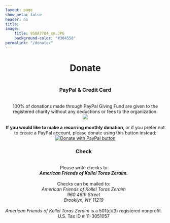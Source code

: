 ```yaml
---
layout: page
show_meta: false
header: no
title: 
image:
    title: 9S8A7784_sm.JPG
    background-color: "#304558"
permalink: "/donate/"
---
```

<div style="text-align:center">
  <h1>Donate</h1>
</div>
<div class="row">
  <div class="large-6 columns">
    <div style="text-align:center">
      <h3>PayPal & Credit Card</h3>
      <br>
        100% of donations made through PayPal Giving Fund are given to the registered charity without any deductions or fees to the organization. 
      <br>
        <a href="https://www.paypal.com/us/fundraiser/charity/1338901" target="_blank" style="text-decoration: none !important; border:0px !important; outline:none; border-width: 0px; outline-width:0px; border-bottom: none;"><img src="https://toraszeraim.org/images/paypal-giving-fund.png"/></a>
      <br><br>
        <b>If you would like to make a recurring monthly donation</b>, or if you prefer not to create a PayPal account, please donate using this button instead:<br><a href="https://www.paypal.com/chi-bin/webscr?cmd=_s-xclick&hosted_button_id=ALUB5CRQ2RCK8" target="_blank"><img src="https://www.paypalobjects.com/en_US/i/btn/btn_donate_LG.gif" title="PayPal - The safer, easier way to pay online!" alt="Donate with PayPal button"/></a>
    </div>
  </div>
  <div class="large-6 columns">
    <div style="text-align:center">
      <h3>Check</h3>
      <br>
      Please write checks to<br>
      <strong><em>American Friends of Kollel Toras Zeraim.</em></strong>
      <br><br>
      Checks can be mailed to:
      <br>
      <em>American Friends of Kollel Toras Zeraim<br>
      960 46th Street<br>
      Brooklyn, NY 11219</em>
      <br><br>
      <em>American Friends of Kollel Toras Zeraim</em> is a 501(c)(3) registered nonprofit.<br>
U.S. Tax ID # 11-3051057
    </div>
  </div>
</div>
